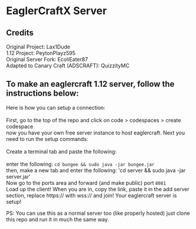 # EaglerCraftX Server

## Credits
Original Project: Lax1Dude
<br>
1.12 Project: PeytonPlayz595
<br>
Original Server Fork: EcoliEater87
<br> 
Adapted to Canary Craft (ADSCRAFT): QuizzityMC
<br>

## To make an eaglercraft 1.12 server, follow the instructions below:
Here is how you can setup a connection:
<br>
<br>
First, go to the top of the repo and click on code > codespaces > create codespace
<br>
now you have your own free server instance to host eaglercraft. Next you need to run the setup commands:
<br>
<br>
Create a terminal tab and paste the following:<br>
<br>
enter the following: `cd bungee && sudo java -jar bungee.jar`
<br>
then, make a new tab and enter the following: 'cd server && sudo java -jar server.jar'
<br>
Now go to the ports area and forward (and make public) port `8081`
<br>
Load up the client! When you are in, copy the link, paste it in the add server section, replace https:// with wss:// and join!
Your eaglercraft server is setup!

PS: You can use this as a normal server too (like properly hosted) just clone this repo and run it in much the same way.

